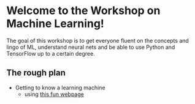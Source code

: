 # Welcome to the Workshop on Machine Learning!

The goal of this workshop is to get everyone fluent on the concepts and lingo of ML, understand neural nets and be able to use Python and TensorFlow up to a certain degree.

## The rough plan

- Getting to know a learning machine
	- using [this fun webpage](https://js.tensorflow.org)